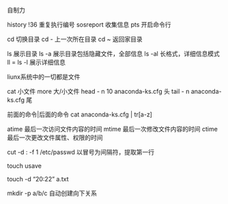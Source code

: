 自制力

history
!36 重复执行编号
sosreport 收集信息
pts 开启命令行

cd 切换目录
cd - 上一次所在目录
cd ~ 返回家目录

ls 展示目录
ls -a 展示目录包括隐藏文件，全部信息
ls -al 长格式，详细信息模式
ll = ls -l 展示详细信息

liunx系统中的一切都是文件

cat		小文件
more	大/小文件
head - n 10 anaconda-ks.cfg 头 
tail - n anaconda-ks.cfg 尾

前面的命令|后面的命令
cat anaconda-ks.cfg | tr[a-z]

atime 最后一次访问文件内容的时间
mtime 最后一次修改文件内容的时间
ctime 最后一次更改文件属性、权限的时间

cut -d : -f 1 /etc/passwd
以冒号为间隔符，提取第一行

touch usave

touch -d “20:22” a.txt

mkdir -p a/b/c 自动创建向下关系







